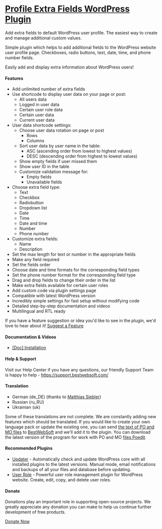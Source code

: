 <a href="https://bestwebsoft.com/products/wordpress/plugins/profile-extra-fields/" target=_blank>Profile Extra Fields WordPress Plugin</a>
========================

Add extra fields to default WordPress user profile. The easiest way to create and manage additional custom values.

<p>Simple plugin which helps to add additional fields to the WordPress website user profile page. Checkboxes, radio buttons, text, date, time, and phone number fields.</p>

<p>Easily add and display extra information about WordPress users!</p>


<div class='video'></div>


<h4>Features</h4>

<ul>
<li>Add unlimited number of extra fields</li>
<li>Use shortcode to display user data on your page or post:

<ul>
<li>All users data</li>
<li>Logged in user data</li>
<li>Certain user role data</li>
<li>Certain user data</li>
<li>Current user data</li>
</ul></li>
<li>User data shortcode settings:

<ul>
<li>Choose user data rotation on page or post

<ul>
<li>Rows</li>
<li>Columns</li>
</ul></li>
<li>Sort user data by user name in the table:

<ul>
<li>ASC (ascending order from lowest to highest values)</li>
<li>DESC (descending order from highest to lowest values)</li>
</ul></li>
<li>Show empty fields if user missed them</li>
<li>Show user ID in the table</li>
<li>Customize validation message for:

<ul>
<li>Empty fields</li>
<li>Unavailable fields</li>
</ul></li>
</ul></li>
<li>Choose extra field type:

<ul>
<li>Text</li>
<li>Checkbox</li>
<li>Radiobutton</li>
<li>Dropdown list</li>
<li>Date</li>
<li>Time</li>
<li>Date and time</li>
<li>Number</li>
<li>Phone number</li>
</ul></li>
<li>Customize extra fields:

<ul>
<li>Name</li>
<li>Description</li>
</ul></li>
<li>Set the max length for text or number in the appropriate fields</li>
<li>Make any field required</li>
<li>Set the fields order</li>
<li>Choose date and time formats for the corresponding field types</li>
<li>Set the phone number format for the corresponding field type</li>
<li>Drag and drop fields to change their order in the list</li>
<li>Make extra fields available for certain user roles</li>
<li>Add custom code via plugin settings page</li>
<li>Compatible with latest WordPress version</li>
<li>Incredibly simple settings for fast setup without modifying code</li>
<li>Detailed step-by-step documentation and videos</li>
<li>Multilingual and RTL ready</li>
</ul>

<p>If you have a feature suggestion or idea you'd like to see in the plugin, we'd love to hear about it! <a href="https://support.bestwebsoft.com/hc/en-us/requests/new">Suggest a Feature</a></p>

<h4>Documentation &#38; Videos</h4>

<ul>
<li><a href="https://docs.google.com/document/d/1-hvn6WRvWnOqj5v5pLUk7Awyu87lq5B_dO-Tv-MC9JQ">[Doc] Installation</a></li>
</ul>

<h4>Help &#38; Support</h4>

<p>Visit our Help Center if you have any questions, our friendly Support Team is happy to help - <a href="https://support.bestwebsoft.com/">https://support.bestwebsoft.com/</a></p>

<h4>Translation</h4>

<ul>
<li>German (de_DE) (thanks to <a href="mailto:matthias.siebler@gmail.com">Matthias Siebler</a>)</li>
<li>Russian (ru_RU)</li>
<li>Ukrainian (uk)</li>
</ul>

<p>Some of these translations are not complete. We are constantly adding new features which should be translated. If you would like to create your own language pack or update the existing one, you can send <a href="http://codex.wordpress.org/Translating_WordPress">the text of PO and MO files</a> to <a href="https://support.bestwebsoft.com/hc/en-us/requests/new">BestWebSoft</a> and we'll add it to the plugin. You can download the latest version of the program for work with PO and MO <a href="http://www.poedit.net/download.php">files Poedit</a>.</p>

<h4>Recommended Plugins</h4>

<ul>
<li><a href="https://bestwebsoft.com/products/wordpress/plugins/updater/?k=c70444d5332ad964766fa7f80de398dd">Updater</a> - Automatically check and update WordPress core with all installed plugins to the latest versions. Manual mode, email notifications and backups of all your files and database before updating.</li>
<li><a href="https://bestwebsoft.com/products/wordpress/plugins/user-role/?k=350d112a7272eeed8aac838bbe2dc8c8">User Role</a> - Powerful user role management plugin for WordPress website. Create, edit, copy, and delete user roles.</li>
</ul>

<h4>Donate</h4>

<p>Donations play an important role in supporting open-source projects. We greatly appreciate any donation you can make to help us continue further development of free products.</p>

<p><a href="https://bestwebsoft.com/donate/">Donate Now</a></p>